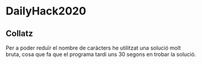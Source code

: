# DailyHack2020

## Collatz

Per a poder reduïr el nombre de caràcters he utilitzat una solució molt bruta, cosa que fa que el programa tardi uns 30 segons en trobar la solució.  
